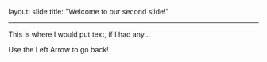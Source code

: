 layout: slide
title: "Welcome to our second slide!"

---

This is where I would put text, if I had any...

Use the Left Arrow to go back!
